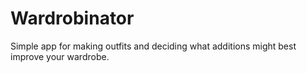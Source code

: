 # Wardrobinator
Simple app for making outfits and deciding what additions might best improve your wardrobe.

